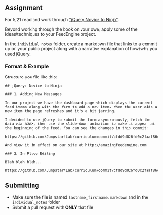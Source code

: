 ## Assignment

For 5/21 read and work through ["jQuery Novice to Ninja"](http://amzn.to/IDSkIF).

Beyond working through the book on your own, apply some of the ideas/techniques to your FeedEngine project.

In the `individual_notes` folder, create a markdown file that links to a commit up on your public project along with a narrative explanation of how/why you used jQuery.

### Format & Example

Structure you file like this:

```
## jQuery: Novice to Ninja

### 1. Adding New Messages

In our project we have the dashboard page which displays the current feed items along with the form to add a new item. When the user adds a new item the page refreshes and it's a bit jarring.

I decided to use jQuery to submit the form asyncronously, fetch the data via AJAX, then use the slide-down animation to make it appear at the beginning of the feed. You can see the changes in this commit:

https://github.com/JumpstartLab/curriculum/commit/cfdd9d026fd0c2faaf86c2469aeda89c2966b275

And view it in effect on our site at http://amazingfeedengine.com

### 2. In-Place Editing

Blah blah blah...

https://github.com/JumpstartLab/curriculum/commit/cfdd9d026fd0c2faaf86c2469aeda89c2966b275

```

## Submitting

* Make sure the file is named `lastname_firstname.markdown` and in the `individual_notes` folder
* Submit a pull request with **ONLY** that file
